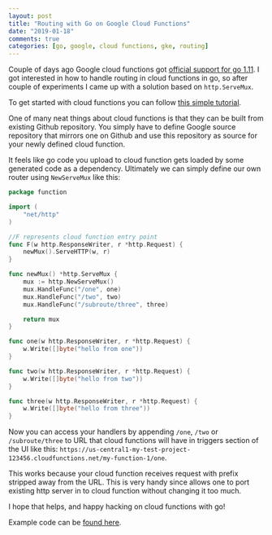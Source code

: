 ```yaml
---
layout: post
title: "Routing with Go on Google Cloud Functions"
date: "2019-01-18"
comments: true
categories: [go, google, cloud functions, gke, routing]
---
```


Couple of days ago Google cloud functions got [official support for go 1.11](https://cloud.google.com/blog/products/application-development/cloud-functions-go-1-11-is-now-a-supported-language).
I got interested in how to handle routing in cloud functions in go, so after couple of experiments I came up with a solution based on `http.ServeMux`.

<!-- more -->

To get started with cloud functions you can follow [this simple tutorial](https://codelabs.developers.google.com/codelabs/cloud-starting-cloudfunctions/index.html?index=..%2F..index#0).

One of many neat things about cloud functions is that they can be built from existing Github repository. You simply have to define Google source repository that mirrors one on Github and use this repository as source for your newly defined cloud function.

It feels like go code you upload to cloud function gets loaded by some generated code as a dependency.
Ultimately we can simply define our own router using `NewServeMux` like this:

```go
package function

import (
	"net/http"
)

//F represents cloud function entry point
func F(w http.ResponseWriter, r *http.Request) {
	newMux().ServeHTTP(w, r)
}

func newMux() *http.ServeMux {
	mux := http.NewServeMux()
	mux.HandleFunc("/one", one)
	mux.HandleFunc("/two", two)
	mux.HandleFunc("/subroute/three", three)

	return mux
}

func one(w http.ResponseWriter, r *http.Request) {
	w.Write([]byte("hello from one"))
}

func two(w http.ResponseWriter, r *http.Request) {
	w.Write([]byte("hello from two"))
}

func three(w http.ResponseWriter, r *http.Request) {
	w.Write([]byte("hello from three"))
}
```

Now you can access your handlers by appending `/one`, `/two` or `/subroute/three` to URL that cloud functions will have in triggers section of the UI like this: `https://us-central1-my-test-project-123456.cloudfunctions.net/my-function-1/one`.

This works because your cloud function receives request with prefix stripped away from the URL. This is very handy since allows one to port existing http server in to cloud function without changing it too much.

I hope that helps, and happy hacking on cloud functions with go!

Example code can be [found here](https://github.com/Gonzih/go-google-functions-demo).
